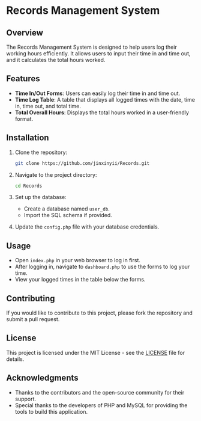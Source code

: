 # Records Management System

## Overview
The Records Management System is designed to help users log their working hours efficiently. It allows users to input their time in and time out, and it calculates the total hours worked.

## Features
- **Time In/Out Forms**: Users can easily log their time in and time out.
- **Time Log Table**: A table that displays all logged times with the date, time in, time out, and total time.
- **Total Overall Hours**: Displays the total hours worked in a user-friendly format.

## Installation
1. Clone the repository:
   ```bash
   git clone https://github.com/jinxinyii/Records.git
   ```
2. Navigate to the project directory:
   ```bash
   cd Records
   ```
3. Set up the database:
   - Create a database named `user_db`.
   - Import the SQL schema if provided.

4. Update the `config.php` file with your database credentials.

## Usage
- Open `index.php` in your web browser to log in first.
- After logging in, navigate to `dashboard.php` to use the forms to log your time.
- View your logged times in the table below the forms.

## Contributing
If you would like to contribute to this project, please fork the repository and submit a pull request.

## License
This project is licensed under the MIT License - see the [LICENSE](LICENSE) file for details.

## Acknowledgments
- Thanks to the contributors and the open-source community for their support.
- Special thanks to the developers of PHP and MySQL for providing the tools to build this application.